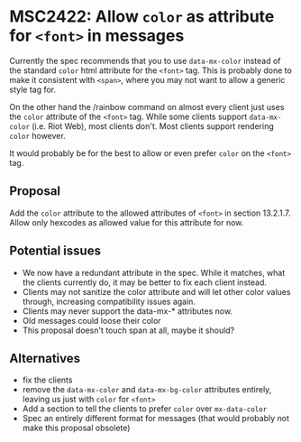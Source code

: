 # MSC2422: Allow `color` as attribute for `<font>` in messages

Currently the spec recommends that you to use `data-mx-color` instead of the standard
`color` html attribute for the `<font>` tag. This is probably done to make it
consistent with `<span>`, where you may not want to allow a generic style tag for.

On the other hand the /rainbow command on almost every client just uses the
`color` attribute of the `<font>` tag. While some clients support
`data-mx-color` (i.e. Riot Web), most clients don't. Most clients support
rendering `color` however.

It would probably be for the best to allow or even prefer `color` on the
`<font>` tag.

## Proposal

Add the `color` attribute to the allowed attributes of `<font>` in section
13.2.1.7. Allow only hexcodes as allowed value for this attribute for now.

## Potential issues

- We now have a redundant attribute in the spec. While it matches, what the
    clients currently do, it may be better to fix each client instead.
- Clients may not sanitize the color attribute and will let other color values
    through, increasing compatibility issues again.
- Clients may never support the data-mx-* attributes now.
- Old messages could loose their color
- This proposal doesn't touch span at all, maybe it should?

## Alternatives

- fix the clients
- remove the `data-mx-color` and `data-mx-bg-color` attributes entirely, leaving
    us just with `color` for `<font>`
- Add a section to tell the clients to prefer `color` over `mx-data-color`
- Spec an entirely different format for messages (that would probably not make
    this proposal obsolete)
